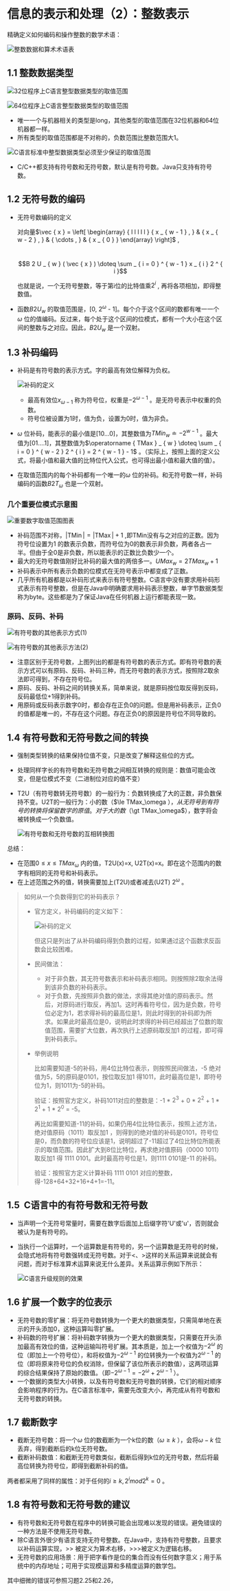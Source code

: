 # 信息的表示和处理（2）：整数表示

精确定义如何编码和操作整数的数学术语：

![整数数据和算术术语表](https://ws3.sinaimg.cn/large/006tNc79gy1fzgzzxgwbqj30go0eujxk.jpg)

## 1.1 整数数据类型

![32位程序上C语言整型数据类型的取值范围](https://ws2.sinaimg.cn/large/006tNc79gy1fzh07e079dj30ia0ain3h.jpg)

![64位程序上C语言整型数据类型的取值范围](https://ws1.sinaimg.cn/large/006tNc79gy1fzh08bhu1oj30i20ae0yl.jpg)

- 唯一一个与机器相关的类型是long，其他类型的取值范围在32位机器和64位机器都一样。
- 所有类型的取值范围都是不对称的，负数范围比整数范围大1。

![C语言标准中整型数据类型必须至少保证的取值范围](https://ws3.sinaimg.cn/large/006tNc79gy1fzh0d5bl4nj30hy0b0dm1.jpg)

- C/C++都支持有符号数和无符号数，默认是有符号数。Java只支持有符号数。

## 1.2 无符号数的编码

- 无符号数编码的定义

  对向量$\vec { x } = \left[ \begin{array} { l l l l l } { x _ { w - 1 } , } & { x _ { w - 2 } , } & { \cdots , } & { x _ { 0 } } \end{array} \right]$ , 

  ​		$$B 2 U _ { w } ( \vec { x } ) \doteq \sum _ { i = 0 } ^ { w - 1 } x _ { i } 2 ^ { i }$$

  也就是说，一个无符号整数，等于第i位的比特值乘$2 ^ i$ , 再将各项相加，即得整数值。

- 函数$B2U_w$ 的取值范围是，[0, $2^\omega$ - 1]。每个介于这个区间的数都有唯一一个$\omega$ 位的值编码。反过来，每个处于这个区间的位模式，都有一个大小在这个区间的整数与之对应。因此，$B2U_w$ 是一个双射。

## 1.3 补码编码

- 补码是有符号数的表示方式。字的最高有效位解释为负权。

  ![补码的定义](https://ws3.sinaimg.cn/large/006tNc79gy1fzh1x4nnyjj30mu03swff.jpg)

  - 最高有效位$x_{\omega-1}$ 称为符号位，权重是$-2^{\omega-1}$ 。是无符号表示中权重的负数。
  - 符号位被设置为1时，值为负，设置为0时，值为非负。

- $\omega$ 位补码，能表示的最小值是[10...0]，其整数值为$T M i n _ { w } \doteq - 2 ^ { w - 1 }$ 。最大值为[01....1]，其整数值为$\operatorname { TMax } _ { w } \doteq \sum _ { i = 0 } ^ { w - 2 } 2 ^ { i } = 2 ^ { w - 1 } - 1$ 。（实际上，按照上面的定义公式，将最小值和最大值的比特位代入公式，也可得出最小值和最大值的值）。

- 在取值范围内的每个补码都有一个唯一的$\omega$ 位的补码。和无符号数一样，补码编码的函数$B2T_\omega$ 也是一个双射。

### 几个重要位模式示意图

![重要数字取值范围图表](https://ws2.sinaimg.cn/large/006tNc79gy1fzh29ah8pfj30ny098dn2.jpg)

- 补码范围不对称，$| \operatorname { TMin } | = | \operatorname { TMax } | + 1$ ,即TMin没有与之对应的正数。因为符号位设置为1 的数表示负数，而符号位为0的数表示非负数，两者各占一半。但由于全0是非负数，所以能表示的正数比负数少一个。
- 最大的无符号数值刚好比补码的最大值的两倍多一。$U M a x _ { w } = 2 T M a x _ { w } + 1$ 
- 补码表示中所有表示负数的位模式在无符号表示中都变成了正数。
- 几乎所有机器都是以补码形式来表示有符号整数。C语言中没有要求用补码形式表示有符号整数，但是在Java中明确要求用补码表示整数，单字节数据类型称为byte。这些都是为了保证Java在任何机器上运行都能表现一致。

### 原码、反码、补码

![有符号数的其他表示方式(1)](https://ws2.sinaimg.cn/large/006tNc79gy1fzh2w21puaj30ni0bmk7w.jpg)

![有符号数的其他表示方法(2)](https://ws4.sinaimg.cn/large/006tNc79gy1fzh2wucsemj30na046tf4.jpg)

- 注意区别于无符号数，上图列出的都是有符号数的表示方式。即有符号数的表示方式可以有原码、反码、补码三种，而无符号数的表示方式，按照除2取余法即可得到，不存在符号位。
- 原码、反码、补码之间的转换关系，简单来说，就是原码按位取反得到反码，反码最低位+1得到补码。
- 用原码或反码表示数字0时，都会存在正负0的问题。但是用补码表示，正负0的值都是唯一的，不存在这个问题。存在正负0的原因是符号位不同导致的。

## 1.4 有符号数和无符号数之间的转换

- 强制类型转换的结果保持位值不变，只是改变了解释这些位的方式。

- 处理同样字长的有符号数和无符号数之间相互转换的规则是：数值可能会改变，但是位模式不变（二进制位对应的值不变）

- T2U（有符号数转无符号数）的一般行为：负数转换成了大的正数，非负数保持不变。U2T的一般行为：小的数（$\le TMax_\omega $），从无符号到有符号的转换将保留数字的原值。对于大的数（$\gt TMax_\omega$），数字将会被转换成一个负数值。

  ![有符号数和无符号数的互相转换图](https://ws3.sinaimg.cn/large/006tNc79gy1fzi118v0y5j30nc08adjy.jpg)

总结：

- 在范围$0\le x\le TMax_\omega$ 内的值，T2U(x)=x, U2T(x)=x。即在这个范围内的数字有相同的无符号和补码表示。
- 在上述范围之外的值，转换需要加上(T2U)或者减去(U2T) $2 ^ \omega$ 。

> 如何从一个负数得到它的补码表示？
>
> - 官方定义，补码编码的定义如下：
>
>   ![补码的定义](https://ws3.sinaimg.cn/large/006tNc79gy1fzh1x4nnyjj30mu03swff.jpg)
>
>   但这只是列出了从补码编码得到负数的过程，如果通过这个函数求反函数会比较困难。
>
> - 民间做法：
>
>   - 对于非负数，其无符号数表示和补码表示相同。则按照除2取余法得到该非负数的补码表示。
>   - 对于负数，先按照非负数的做法，求得其绝对值的原码表示。然后，对原码进行取反，再加1。这时再看符号位，因为是负数，符号位必定为1，若求得补码的最高位是1，则此时得到的补码即为所求。如果此时最高位是0，说明此时求得的补码已经超出了位数的取值范围，需要扩大位数，再次执行上述原码取反加1 的过程，即可得到补码表示。
>
> - 举例说明
>
>   比如需要知道-5的补码，用4位比特位表示，则按照民间做法，-5 绝对值为5，5的原码是0101，按位取反加1 得1011，此时最高位是1，即符号位为1，则1011为-5的补码。
>
>   验证：按照官方定义，补码1011对应的整数是：-1 * $2^3$ + 0 * $2^2$ + 1 * $2^1$ + 1 * $2^0$ = -5。
>
>   再比如需要知道-11的补码，如果仍用4位比特位表示，按照上述方法，绝对值原码（1011）取反加1 ，则得到的绝对值的补码是0101，符号位是0，而负数的符号位应该是1，说明超过了-11超过了4位比特位所能表示的取值范围。因此扩大到8位比特位，再求绝对值原码（0000 1011）取反加1 得 1111 0101。此时最高符号位是1，则1111 0101是-11 的补码。
>
>   验证：按照官方定义计算补码 1111 0101 对应的整数，得-128+64+32+16+4+1=-11。

## 1.5  C语言中的有符号数和无符号数

- 当声明一个无符号常量时，需要在数字后面加上后缀字符'U'或'u'，否则就会被认为是有符号的。

- 当执行一个运算时，一个运算数是有符号的，另一个运算数是无符号的时候，会隐式地将有符号数强转成无符号数。对于<、>这样的关系运算来说就会有问题，而对于标准算术运算来说无什么差异。关系运算示例如下所示：

  ![C语言升级规则的效果](https://ws3.sinaimg.cn/large/006tNc79gy1fzl6g2zwulj30o209a440.jpg)

## 1.6 扩展一个数字的位表示

- 无符号数的零扩展：将无符号数转换为一个更大的数据类型，只需简单地在表示的开头添加0，这种运算叫零扩展。
- 补码数的符号扩展：将补码数字转换为一个更大的数据类型，只需要在开头添加最高有效位的值，这种运输叫符号扩展。其本质是，加上一个权值为$-2^\omega$ 的位（即加上一个符号位），和将权值为$-2^{\omega-1}$ 的位转换为一个权值为$2^{\omega-1}$ 的位（即将原来符号位的负权消除，但保留了该位所表示的数值），这两项运算的综合结果保持了原始的数值。（即$-2^{\omega-1} = -2^\omega + 2^{\omega-1}$ ）。
- 一个数据的类型大小转换，以及有符号数和无符号数的转换，它们的相对顺序会影响程序的行为。在C语言标准中，需要先改变大小，再完成从有符号数和无符号数的转换。

## 1.7 截断数字

- 截断无符号数：将一个$\omega$ 位的数截断为一个k位的数（$\omega \ge k$ ），会将$\omega - k$ 位丢弃，得到截断后的k位无符号数。
- 截断补码数值：和截断无符号数类似，截断后得到k位的无符号数，然后将最高位转换为符号位，即得到截断补码的值。

两者都采用了同样的属性：对于任何的$i\ge k, 2^i mod 2^k = 0$ 。

## 1.8 有符号数和无符号数的建议

- 有符号数和无符号数在程序中的转换可能会出现难以发现的错误。避免错误的一种方法是不使用无符号数。
- 除C语言外很少有语言支持无符号整数。在Java中，支持有符号整数，且要求以补码运算实现，>> 被定义为算术右移，>>>被定义为逻辑右移。
- 无符号数的应用场景：用于把字看作是位的集合而没有任何数字意义；用于系统中的内存地址；可用于实现模运算和多精度运算的数学包。

其中细微的错误可参照习题2.25和2.26，